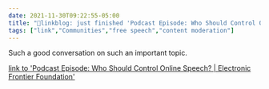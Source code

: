 ```yaml
---
date: 2021-11-30T09:22:55-05:00
title: "🔗linkblog: just finished 'Podcast Episode: Who Should Control Online Speech? | Electronic Frontier Foundation'"
tags: ["link","Communities","free speech","content moderation"]
---
```

Such a good conversation on such an important topic.
 
[link to 'Podcast Episode: Who Should Control Online Speech? | Electronic Frontier Foundation'](https://www.eff.org/deeplinks/2021/11/podcast-episode-putting-people-control-online-speech)
